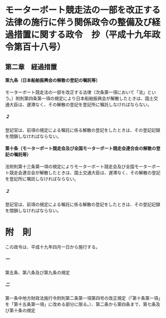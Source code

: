 # モーターボート競走法の一部を改正する法律の施行に伴う関係政令の整備及び経過措置に関する政令　抄（平成十九年政令第百十八号）
## 第二章　経過措置
#### 第九条（日本船舶振興会の解散の登記の嘱託等）
モーターボート競走法の一部を改正する法律（次条第一項において「法」という。）附則第四条第一項の規定により日本船舶振興会が解散したときは、国土交通大臣は、遅滞なく、その解散の登記を登記所に嘱託しなければならない。
##### ２
登記官は、前項の規定による嘱託に係る解散の登記をしたときは、その登記記録を閉鎖しなければならない。
#### 第十条（モーターボート競走会及び全国モーターボート競走会連合会の解散の登記の嘱託等）
法附則第十三条第一項の規定によりモーターボート競走会及び全国モーターボート競走会連合会が解散したときは、国土交通大臣は、遅滞なく、その解散の登記を登記所に嘱託しなければならない。
##### ２
登記官は、前項の規定による嘱託に係る解散の登記をしたときは、その登記記録を閉鎖しなければならない。
# 附　則
この政令は、平成十九年四月一日から施行する。
##### 一
第五条、第八条及び第九条の規定
##### 二
第一条中地方財政法施行令附則第二条第一項第四号の改正規定（「第十条第一項」を「第十五条第一項」に改める部分に限る。）、第二条から第四条まで、第七条及び第十条の規定
